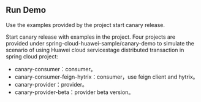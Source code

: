 ## Run Demo
Use the examples provided by the project start canary release.

Start canary release with examples in the project. Four projects are provided under spring-cloud-huawei-sample/canary-demo to simulate the
 scenario of using Huawei cloud servicestage distributed transaction in spring cloud project:
 
* canary-consumer：consumer。
* canary-consumer-feign-hytrix：consumer，use feign client and hytrix。
* canary-provider：provider。
* canary-provider-beta：provider beta version。